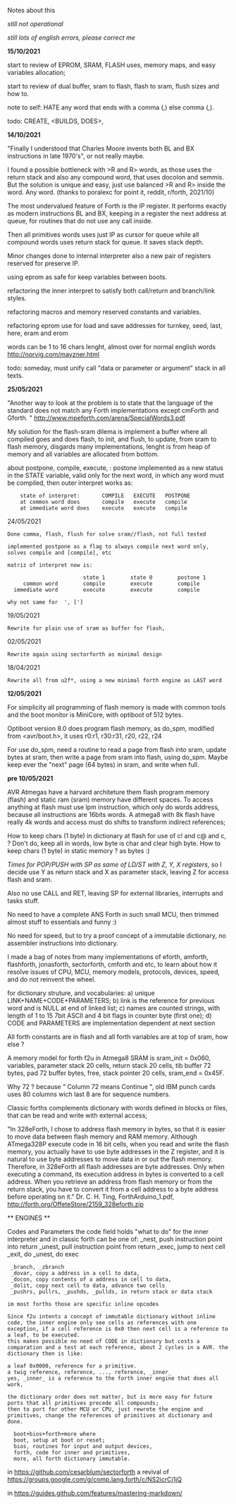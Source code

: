  Notes about this

*still not operational*

*still lots of english errors, please correct me*

**15/10/2021**

start to review of EPROM, SRAM, FLASH uses, memory maps, and easy variables allocation;

start to review of dual buffer, sram to flash, flash to sram, flush sizes and how to.

note to self: HATE any word that ends with a comma (,) else comma (,).

todo: CREATE, <BUILDS, DOES>, 


**14/10/2021**

"Finally I understood that Charles Moore invents both BL and BX instructions in late 1970's", or not really maybe.

I found a possible bottleneck with >R and R> words, as those uses the return stack and also any compound word, that uses docolon and semmis. But the solution is unique and easy, just use balanced >R and R> inside the word. Any word. (thanks to poralexc for point it, reddit, r/forth, 2021/10)

The most undervalued feature of Forth is the IP register. It performs exactly as modern instructions BL and BX, keeping in a register the next address at queue, for routines that do not use any call inside.

Then all primitives words uses just IP as cursor for queue while all compound words uses return stack for queue. It saves stack depth.

Minor changes done to internal interpreter also a new pair of registers reserved for preserve IP.

using eprom as safe for keep variables between boots.

refactoring the inner interpret to satisfy both call/return and branch/link styles.

refactoring macros and memory reserved constants and variables.

refactoring eprom use for load and save addresses for turnkey, seed, last, here, eram and erom 

words can be 1 to 16 chars lenght, almost over for normal english words http://norvig.com/mayzner.html

todo: someday, must unify call "data or parameter or argument" stack in all texts.


**25/05/2021**

"Another way to look at the problem is to state that the language of the standard does not match any Forth implementations except cmForth and Gforth. "  http://www.mpeforth.com/arena/SpecialWords3.pdf

My solution for the flash-sram dilema is implement a buffer where all compiled goes and does flash, to init, and flush, to update, from sram to flash memory, disgards many implementations, lenght is from heap of memory and all variables are allocated from bottom.

about postpone, compile, execute, :
postone implemented as a new status in the STATE variable, valid only for the next word, in which any word must be compiled, then outer interpret works as:
  
        state of interpret:       COMPILE   EXECUTE   POSTPONE
        at common word does       compile   execute   compile
        at immediate word does    execute   execute   compile
    
    
24/05/2021
    
    Done comma, flash, flush for solve sram//flash, not full tested

    implemented postpone as a flag to always compile next word only, solves compile and [compile], etc
    
    matriz of interpret now is:

                            state 1        state 0        postone 1
         common word        compile        execute        compile
      immediate word        execute        execute        compile
    
    why not same for  ', [']

19/05/2021

    Rewrite for plain use of sram as buffer for flash, 

02/05/2021

    Rewrite again using sectorforth as minimal design

18/04/2021

    Rewrite all from u2f*, using a new minimal forth engine as LAST word 


    
**12/05/2021**

For simplicity all programming of flash memory is made with common tools and the boot monitor is MiniCore, with optiboot of 512 bytes. 

Optiboot version 8.0 does program flash memory, as do_spm, modified from <avr/boot.h>, it uses r0:r1, r30:r31, r20, r22, r24

For use do_spm, need a routine to read a page from flash into sram, update bytes at sram, then write a page from sram into flash, using do_spm. Maybe keep ever the "next" page (64 bytes) in sram, and write when full.

**pre 10/05/2021**

AVR Atmegas have a harvard architeture them flash program memory (flash) and static ram (sram) memory have different spaces. To access anything at flash must use lpm instruction, which only do words address, because all instructions are 16bits words. A atmega8 with 8k flash have really 4k words and access must do shifts to transform indirect references;

How to keep chars (1 byte) in dictionary at flash for use of c! and c@ and c, ? Don't do, keep all in words, low byte is char and clear high byte. How to keep chars (1 byte) in static memory ? as bytes :)

_Times for POP/PUSH with SP as same of LD/ST with Z, Y, X registers_, so I decide use Y as return stack and X as parameter stack, leaving Z for access flash and sram.

Also no use CALL and RET, leaving SP for external libraries, interrupts and tasks stuff.

No need to have a complete ANS Forth in such small MCU, then trimmed almost stuff to essentials and funny :)

No need for speed, but to try a proof concept of a immutable dictionary, no assembler instructions into dictionary.

I made a bag of notes from many implementations of eforth, amforth, flashforth, jonasforth, sectorforth, cmforth and etc, to learn about how it resolve issues of CPU, MCU, memory models, protocols, devices, speed, and do not reinvent the wheel.

for dictionary struture, and vocabularies: a) unique LINK+NAME+CODE+PARAMETERS; b) link is the reference for previous word and is NULL at end of linked list; c) names are counted strings, with length of 1 to 15 7bit ASCII and 4 bit flags in counter byte (first one); d) CODE and PARAMETERS are implementation dependent at next section

All forth constants are in flash and all forth variables are at top of sram, how else ?

A memory model for forth f2u in Atmega8 SRAM is sram_init = 0x060, variables, parameter stack 20 cells, return stack 20 cells, tib buffer 72 bytes, pad 72 buffer bytes, free, stack pointer 20 cells, sram_end = 0x45F.

Why 72 ? because " Column 72 means Continue ", old IBM punch cards uses 80 columns wich last 8 are for sequence numbers. 

Classic forths complements dictionary with words defined in blocks or files, that can be read and write with external access;

"In 328eForth, I chose to address flash memory in bytes, so that it is easier to move
data between flash memory and RAM memory. Although ATmega328P execute
code in 16 bit cells, when you read and write the flash memory, you actually have to
use byte addresses in the Z register, and it is natural to use byte addresses to move
data in or out the flash memory. Therefore, in 328eForth all flash addresses are byte
addresses. Only when executing a command, its execution address in bytes is
converted to a cell address. When you retrieve an address from flash memory or
from the return stack, you have to convert it from a cell address to a byte address
before operating on it." Dr. C. H. Ting, 
ForthArduino_1.pdf, http://forth.org/OffeteStore/2159_328eforth.zip

** ENGINES **

Codes and Parameters
  the code field holds "what to do" for the inner interpreter and in classic forth can be one of: 
     _nest, push instruction point into return
     _unest, pull instruction point from return
     _exec, jump to next cell 
     _exit, do _unest, do exec
  
     _branch, _zbranch
     _dovar, copy a address in a cell to data, 
     _docon, copy contents of a address in cell to data,
     _dolit, copy next cell to data, advance two cells
     _pushrs, pullrs, _pushds, _pullds, in return stack or data stack
     
    im most forths those are specific inline opcodes 
    
    Since f2u intents a concept of immutable dictionary without inline code, the inner engine only see cells as references with one exception, if a cell reference is 0x0 then next cell is a reference to a leaf, to be executed.
    this makes possible no need of CODE in dictionary but costs a comparation and a test at each reference, about 2 cycles in a AVR. the dictionary then is like:
    
    a leaf 0x0000, reference for a primitive.
    a twig reference, reference, ..., reference, _inner_
    yes, _inner_ is a reference to the forth inner engine that does all work,
    
    the dictionary order does not matter, but is more easy for future ports that all primitives precede all compounds;
    then to port for other MCU or CPU, just rewrote the engine and primitives, change the references of primitives at dictionary and done.
    
      boot+bios+forth+more where 
      boot, setup at boot or reset; 
      bios, routines for input and output devices, 
      forth, code for inner and primitives, 
      more, all forth dictionary immutable.
    
    
in https://github.com/cesarblum/sectorforth a revival of https://groups.google.com/g/comp.lang.forth/c/NS2icrCj1jQ

in https://guides.github.com/features/mastering-markdown/
